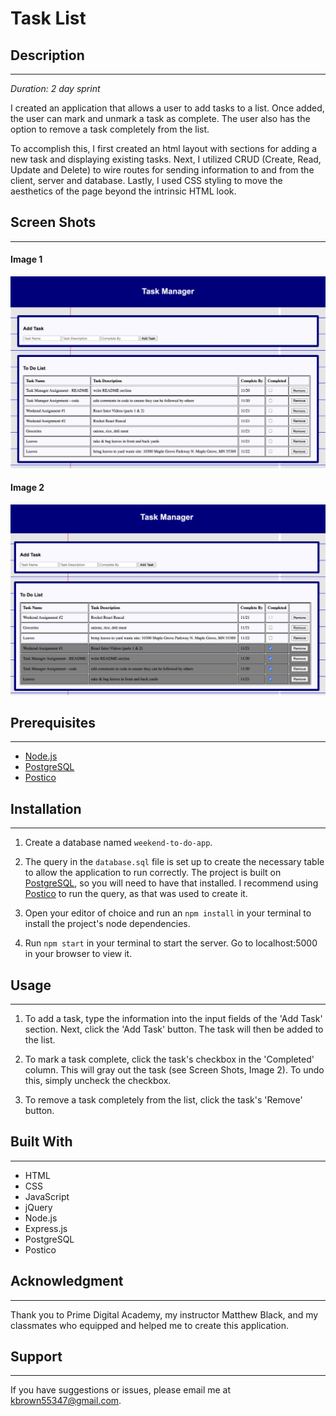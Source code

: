 # Task List

## Description
---

*Duration: 2 day sprint*

I created an application that allows a user to add tasks to a list. Once added, the user can mark and unmark a task as complete. The user also has the option to remove a task completely from the list. 

To accomplish this, I first created an html layout with sections for adding a new task and displaying existing tasks. Next, I utilized CRUD (Create, Read, Update and Delete) to wire routes for sending information to and from the client, server and database. Lastly, I used CSS styling to move the aesthetics of the page beyond the intrinsic HTML look.

## Screen Shots
---

#### Image 1
![alt text](images/unchecked.png)

#### Image 2
![alt text](images/checked.png)

## Prerequisites
---

- [Node.js](https://nodejs.org/en/)
- [PostgreSQL](https://www.postgresql.org/download/)
- [Postico](https://eggerapps.at/postico/)

## Installation
---

1. Create a database named `weekend-to-do-app`.

2. The query in the `database.sql` file is set up to create the necessary table to allow the application to run correctly. The project is built on [PostgreSQL](https://www.postgresql.org/download/), so you will need to have that installed. I recommend using [Postico](https://eggerapps.at/postico/) to run the query, as that was used to create it.

3. Open your editor of choice and run an `npm install` in your terminal to install the project's node dependencies.

4. Run `npm start` in your terminal to start the server. Go to localhost:5000 in your browser to view it.

## Usage
---

1. To add a task, type the information into the input fields of the 'Add Task' section. Next, click the 'Add Task' button. The task will then be added to the list.

3. To mark a task complete, click the task's checkbox in the 'Completed' column. This will gray out the task (see Screen Shots, Image 2). To undo this, simply uncheck the checkbox.

4. To remove a task completely from the list, click the task's 'Remove' button.

## Built With
---

- HTML
- CSS
- JavaScript
- jQuery
- Node.js
- Express.js
- PostgreSQL
- Postico

## Acknowledgment
---

Thank you to Prime Digital Academy, my instructor Matthew Black, and my classmates who equipped and helped me to create this application.

## Support
---

If you have suggestions or issues, please email me at kbrown55347@gmail.com.
